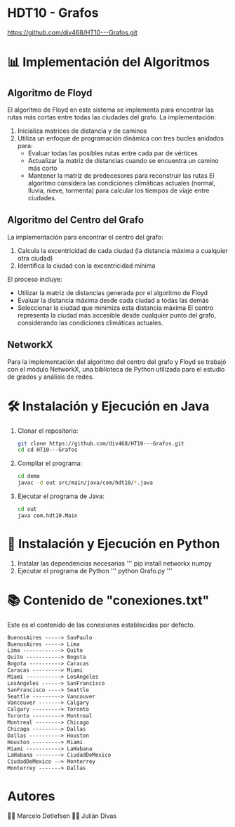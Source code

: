 # HDT10 - Grafos
https://github.com/div468/HT10---Grafos.git

# 📊 Implementación del Algoritmos
## Algoritmo de Floyd
El algoritmo de Floyd en este sistema se implementa para encontrar las rutas más cortas entre todas las ciudades del grafo. La implementación:
1. Inicializa matrices de distancia y de caminos
2. Utiliza un enfoque de programación dinámica con tres bucles anidados para:
   - Evaluar todas las posibles rutas entre cada par de vértices
   - Actualizar la matriz de distancias cuando se encuentra un camino más corto
   - Mantener la matriz de predecesores para reconstruir las rutas
El algoritmo considera las condiciones climáticas actuales (normal, lluvia, nieve, tormenta) para calcular los tiempos de viaje entre ciudades.

## Algoritmo del Centro del Grafo
La implementación para encontrar el centro del grafo:
1. Calcula la excentricidad de cada ciudad (la distancia máxima a cualquier otra ciudad)
2. Identifica la ciudad con la excentricidad mínima

El proceso incluye:
   - Utilizar la matriz de distancias generada por el algoritmo de Floyd
   - Evaluar la distancia máxima desde cada ciudad a todas las demás
   - Seleccionar la ciudad que minimiza esta distancia máxima
El centro representa la ciudad más accesible desde cualquier punto del grafo, considerando las condiciones climáticas actuales.

## NetworkX
Para la implementación del algoritmo del centro del grafo y Floyd se trabajó con el módulo NetworkX, una biblioteca de Python utilizada para el estudio de grados y análisis de redes.

# 🛠️ Instalación y Ejecución en Java
1. Clonar el repositorio:
    ```bash
    git clone https://github.com/div468/HT10---Grafos.git
    cd cd HT10---Grafos
    ```

2. Compilar el programa:
    ```bash 
    cd demo
    javac -d out src/main/java/com/hdt10/*.java
    ```

3. Ejecutar el programa de Java:
    ```bash
    cd out
    java com.hdt10.Main
    ```
# 🐍 Instalación y Ejecución en Python
1. Instalar las dependencias necesarias
    '''
    pip 
    install networkx numpy
2. Ejecutar el programa de Python
    '''
    python Grafo.py
    '''
# 📚 Contenido de "conexiones.txt"
Este es el contenido de las conexiones establecidas por defecto.
```lisp
BuenosAires -----> SaoPaulo
BuenosAires -----> Lima
Lima ------------> Quito
Quito -----------> Bogota
Bogota ----------> Caracas
Caracas ---------> Miami
Miami -----------> LosAngeles
LosAngeles ------> SanFrancisco
SanFrancisco ----> Seattle
Seattle ---------> Vancouver
Vancouver -------> Calgary
Calgary ---------> Toronto
Toronto ---------> Montreal
Montreal --------> Chicago
Chicago ---------> Dallas
Dallas ----------> Houston
Houston ---------> Miami
Miami -----------> LaHabana
LaHabana --------> CiudadDeMexico
CiudadDeMexico --> Monterrey
Monterrey -------> Dallas
```

# Autores
👨‍💻 Marcelo Detlefsen
👨‍💻 Julián Divas